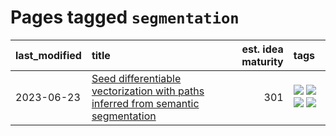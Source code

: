# Pages tagged `segmentation`

|last_modified|title|est. idea maturity|tags
|:---|:---|---:|:---|
|2023-06-23|[Seed differentiable vectorization with paths inferred from semantic segmentation](../vectorize_anything.md)|301|[![](https://img.shields.io/badge/tag-experimentation-752fd7)](../tags/experimentation.md) [![](https://img.shields.io/badge/tag-segmentation-96bcc)](../tags/segmentation.md) [![](https://img.shields.io/badge/tag-svg-77485f)](../tags/svg.md) [![](https://img.shields.io/badge/tag-tooling-82d6e)](../tags/tooling.md)|